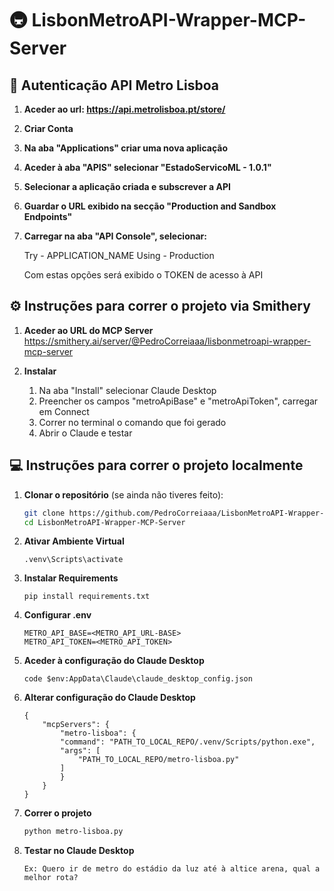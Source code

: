 # 🚇 LisbonMetroAPI-Wrapper-MCP-Server

## 🔐 Autenticação API Metro Lisboa

1. **Aceder ao url: https://api.metrolisboa.pt/store/**

2. **Criar Conta**

3. **Na aba "Applications" criar uma nova aplicação**

4. **Aceder à aba "APIS" selecionar "EstadoServicoML - 1.0.1"**

5. **Selecionar a aplicação criada e subscrever a API**

6. **Guardar o URL exibido na secção "Production and Sandbox Endpoints"**

7. **Carregar na aba "API Console", selecionar:**

    Try - APPLICATION_NAME
    Using - Production

    Com estas opções será exibido o TOKEN de acesso à API



## ⚙️ Instruções para correr o projeto via Smithery

1. **Aceder ao URL do MCP Server**
    https://smithery.ai/server/@PedroCorreiaaa/lisbonmetroapi-wrapper-mcp-server
    
2. **Instalar**
    1. Na aba "Install" selecionar Claude Desktop
    2. Preencher os campos "metroApiBase" e "metroApiToken", carregar em Connect
    3. Correr no terminal o comando que foi gerado
    4. Abrir o Claude e testar
    
## 💻 Instruções para correr o projeto localmente

1. **Clonar o repositório** (se ainda não tiveres feito):
   ```bash
   git clone https://github.com/PedroCorreiaaa/LisbonMetroAPI-Wrapper-MCP-Server
   cd LisbonMetroAPI-Wrapper-MCP-Server
2. **Ativar Ambiente Virtual**
    ```
    .venv\Scripts\activate
3. **Instalar Requirements**
    ```
    pip install requirements.txt
4. **Configurar .env**
    ```
    METRO_API_BASE=<METRO_API_URL-BASE>
    METRO_API_TOKEN=<METRO_API_TOKEN>
    ```
5. **Aceder à configuração do Claude Desktop**
    ```
    code $env:AppData\Claude\claude_desktop_config.json
6. **Alterar configuração do Claude Desktop**
    ```
    {
        "mcpServers": {
            "metro-lisboa": {
            "command": "PATH_TO_LOCAL_REPO/.venv/Scripts/python.exe",
            "args": [
                "PATH_TO_LOCAL_REPO/metro-lisboa.py"
            ]
            }
        }
    }
7. **Correr o projeto**
    ```bash
    python metro-lisboa.py
8. **Testar no Claude Desktop**
    ```
    Ex: Quero ir de metro do estádio da luz até à altice arena, qual a melhor rota?